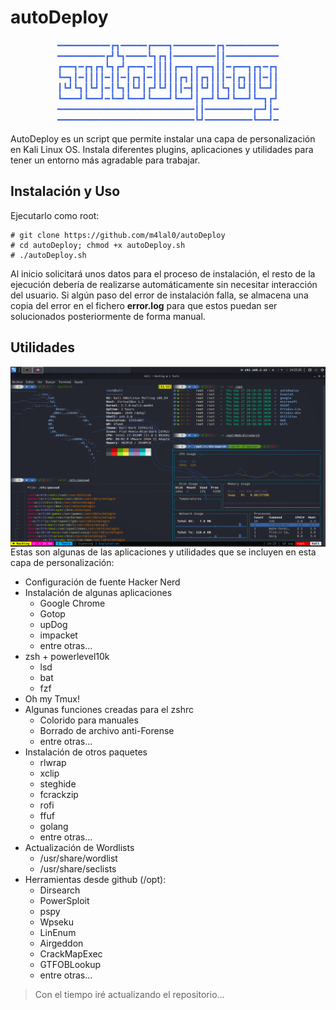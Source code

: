 # autoDeploy
<p align="center" style="color:#4169e1">
━━━━━━━━━━┏┓━━━━━┏━━━┓━━━━━━━━┏┓━━━━━━━━━━
━━━━━━━━━┏┛┗┓━━━━┗┓┏┓┃━━━━━━━━┃┃━━━━━━━━━━
┏━━┓━┏┓┏┓┗┓┏┛┏━━┓━┃┃┃┃┏━━┓┏━━┓┃┃━┏━━┓┏┓━┏┓
┗━┓┃━┃┃┃┃━┃┃━┃┏┓┃━┃┃┃┃┃┏┓┃┃┏┓┃┃┃━┃┏┓┃┃┃━┃┃
┃┗┛┗┓┃┗┛┃━┃┗┓┃┗┛┃┏┛┗┛┃┃┃━┫┃┗┛┃┃┗┓┃┗┛┃┃┗━┛┃
┗━━━┛┗━━┛━┗━┛┗━━┛┗━━━┛┗━━┛┃┏━┛┗━┛┗━━┛┗━┓┏┛
━━━━━━━━━━━━━━━━━━━━━━━━━━┃┃━━━━━━━━━┏━┛┃━
━━━━━━━━━━━━━━━━━━━━━━━━━━┗┛━━━━━━━━━┗━━┛━
</p>
AutoDeploy es un script que permite instalar una capa de personalización en Kali Linux OS. Instala diferentes plugins, aplicaciones y utilidades para tener un entorno más agradable para trabajar.

## Instalación y Uso

Ejecutarlo como root:

    # git clone https://github.com/m4lal0/autoDeploy
    # cd autoDeploy; chmod +x autoDeploy.sh
    # ./autoDeploy.sh

Al inicio solicitará unos datos para el proceso de instalación, el resto de la ejecución debería de realizarse automáticamente sin necesitar interacción del usuario. Si algún paso del error de instalación falla, se almacena una copia del error en el fichero **error.log** para que estos puedan ser solucionados posteriormente de forma manual.

## Utilidades

<p align="center">
<img src="https://github.com/m4lal0/autoDeploy/blob/master/images/preview.PNG"
	alt="autoDeploy"
	width="1000"
	style="float: left; margin-right: 10px;" />
</p>
Estas son algunas de las aplicaciones y utilidades que se incluyen en esta capa de personalización:

- Configuración de fuente Hacker Nerd
- Instalación de algunas aplicaciones
    + Google Chrome
    + Gotop
    + upDog
    + impacket
    + entre otras...
- zsh + powerlevel10k
    + lsd
    + bat
    + fzf
- Oh my Tmux!
- Algunas funciones creadas para el zshrc
    + Colorido para manuales
    + Borrado de archivo anti-Forense
    + entre otras...
- Instalación de otros paquetes
    + rlwrap
    + xclip
    + steghide
    + fcrackzip
    + rofi
    + ffuf
    + golang
    + entre otras...
- Actualización de Wordlists
    + /usr/share/wordlist
    + /usr/share/seclists
- Herramientas desde github (/opt):
    + Dirsearch
    + PowerSploit
    + pspy
    + Wpseku
    + LinEnum
    + Airgeddon
    + CrackMapExec
    + GTFOBLookup
    + entre otras...

> Con el tiempo iré actualizando el repositorio...